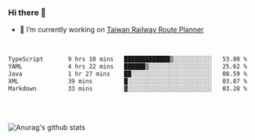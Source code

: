### Hi there 👋

- 🔭 I’m currently working on [Taiwan Railway Route Planner](https://github.com/Taiwan-Railway-Route-Planner)

<br/>

<!--START_SECTION:waka-->

```txt
TypeScript       9 hrs 10 mins   █████████████▒░░░░░░░░░░░   53.80 %
YAML             4 hrs 22 mins   ██████▒░░░░░░░░░░░░░░░░░░   25.62 %
Java             1 hr 27 mins    ██░░░░░░░░░░░░░░░░░░░░░░░   08.59 %
XML              39 mins         █░░░░░░░░░░░░░░░░░░░░░░░░   03.87 %
Markdown         33 mins         ▓░░░░░░░░░░░░░░░░░░░░░░░░   03.28 %
```

<!--END_SECTION:waka-->

<br/>
<br/>

![Anurag's github stats](https://github-readme-stats.vercel.app/api?username=DepickereSven&show_icons=true&theme=tokyonight)



<!--
**DepickereSven/DepickereSven** is a ✨ _special_ ✨ repository because its `README.md` (this file) appears on your GitHub profile.

Here are some ideas to get you started:

- 🔭 I’m currently working on ...
- 🌱 I’m currently learning ...
- 👯 I’m looking to collaborate on ...
- 🤔 I’m looking for help with ...
- 💬 Ask me about ...
- 📫 How to reach me: ...
- 😄 Pronouns: ...
- ⚡ Fun fact: ...
-->

